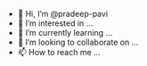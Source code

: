 - 👋 Hi, I’m @pradeep-pavi
- 👀 I’m interested in ...
- 🌱 I’m currently learning ...
- 💞️ I’m looking to collaborate on ...
- 📫 How to reach me ...

<!---
pradeep-pavi/pradeep-pavi is a ✨ special ✨ repository because its `README.md` (this file) appears on your GitHub profile.
You can click the Preview link to take a look at your changes.
--->

